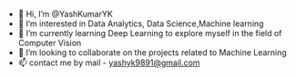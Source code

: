 - 👋 Hi, I’m @YashKumarYK
- 👀 I’m interested in Data Analytics, Data Science,Machine learning 
- 🌱 I’m currently learning Deep Learning to explore myself in the field of Computer Vision
- 💞️ I’m looking to collaborate on the projects related to Machine Learning
- 📫 contact me by mail - yashyk9891@gmail.com

<!---
YashKumarYK/YashKumarYK is a ✨ special ✨ repository because its `README.md` (this file) appears on your GitHub profile.
You can click the Preview link to take a look at your changes.
--->
